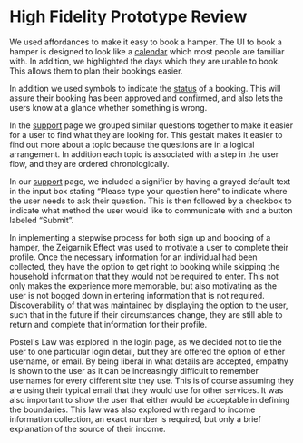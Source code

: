 # High Fidelity Prototype Review

We used affordances to make it easy to book a hamper. The UI to book a hamper is designed to look like a [calendar](ReviewImages/Calendar.png) which most people are familiar with. In addition, we highlighted the days which they are unable to book. This allows them to plan their bookings easier.

In addition we used symbols to indicate the [status](ReviewImages/Confirm.png) of a booking. This will assure their booking has been approved and confirmed, and also lets the users know at a glance whether something is wrong.

In the [support](ReviewImages/Faq.png) page we grouped similar questions together to make it easier for a user to find what they are looking for. This gestalt makes it easier to find out more about a topic because the questions are in a logical arrangement. In addition each topic is associated with a step in the user flow, and they are ordered chronologically.

In our [support](ReviewImages/Question.png) page, we included a signifier by having a grayed default text in the input box stating “Please type your question here“ to indicate where the user needs to ask their question. This is then followed by a checkbox to indicate what method the user would like to communicate with and a button labeled “Submit”.

In implementing a stepwise process for both sign up and booking of a hamper, the Zeigarnik Effect was used to motivate a user to complete their profile. Once the necessary information for an individual had been collected, they have the option to get right to booking while skipping the household information that they would not be required to enter. This not only makes the experience more memorable, but also motivating as the user is not bogged down in entering information that is not required. Discoverability of that was maintained by displaying the option to the user, such that in the future if their circumstances change, they are still able to return and complete that information for their profile.

Postel's Law was explored in the login page, as we decided not to tie the user to one particular login detail, but they are offered the option of either username, or email. By being liberal in what details are accepted, empathy is shown to the user as it can be increasingly difficult to remember usernames for every different site they use. This is of course assuming they are using their typical email that they would use for other services. It was also important to show the user that either would be acceptable in defining the boundaries. This law was also explored with regard to income information collection, an exact number is required, but only a brief explanation of the source of their income.
